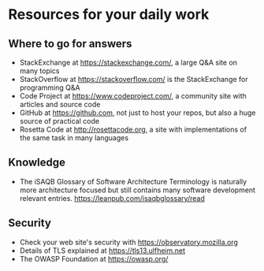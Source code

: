 
# Resources for your daily work

## Where to go for answers

- StackExchange at <https://stackexchange.com/>,
  a large Q&A site on many topics
- StackOverflow at <https://stackoverflow.com/>
  is the StackExchange for programming Q&A
- Code Project at <https://www.codeproject.com/>,
  a community site with articles and source code
- GitHub at <https://github.com>, not just to host your repos,
  but also a huge source of practical code
- Rosetta Code at <http://rosettacode.org>,
  a site with implementations of the same task
  in many languages

## Knowledge

- The iSAQB Glossary of Software Architecture Terminology
  is naturally more architecture focused but still contains
  many software development relevant entries.
  <https://leanpub.com/isaqbglossary/read>

## Security

- Check your web site's security with <https://observatory.mozilla.org>
- Details of TLS explained at <https://tls13.ulfheim.net>
- The OWASP Foundation at <https://owasp.org/>
